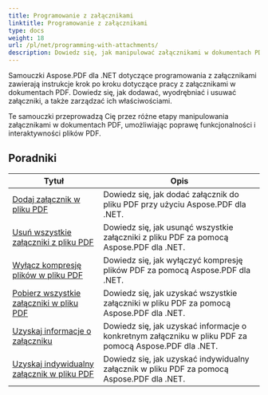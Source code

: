 ```yaml
---
title: Programowanie z załącznikami
linktitle: Programowanie z załącznikami
type: docs
weight: 18
url: /pl/net/programming-with-attachments/
description: Dowiedz się, jak manipulować załącznikami w dokumentach PDF, w tym dodawać, wyodrębniać i usuwać je, aby poprawić funkcjonalność plików PDF.
---
```

Samouczki Aspose.PDF dla .NET dotyczące programowania z załącznikami zawierają instrukcje krok po kroku dotyczące pracy z załącznikami w dokumentach PDF. Dowiedz się, jak dodawać, wyodrębniać i usuwać załączniki, a także zarządzać ich właściwościami.

Te samouczki przeprowadzą Cię przez różne etapy manipulowania załącznikami w dokumentach PDF, umożliwiając poprawę funkcjonalności i interaktywności plików PDF.

## Poradniki
| Tytuł | Opis |
| --- | --- | 
| [Dodaj załącznik w pliku PDF](./add-attachment/) | Dowiedz się, jak dodać załącznik do pliku PDF przy użyciu Aspose.PDF dla .NET.  |  
| [Usuń wszystkie załączniki z pliku PDF](./delete-all-attachments/) | Dowiedz się, jak usunąć wszystkie załączniki z pliku PDF za pomocą Aspose.PDF dla .NET.  |  
| [Wyłącz kompresję plików w pliku PDF](./disable-files-compression/) | Dowiedz się, jak wyłączyć kompresję plików PDF za pomocą Aspose.PDF dla .NET.  |  
| [Pobierz wszystkie załączniki w pliku PDF](./get-all-the-attachments/) | Dowiedz się, jak uzyskać wszystkie załączniki w pliku PDF za pomocą Aspose.PDF dla .NET.  |  
| [Uzyskaj informacje o załączniku](./get-attachment-info/) | Dowiedz się, jak uzyskać informacje o konkretnym załączniku w pliku PDF za pomocą Aspose.PDF dla .NET. |  
| [Uzyskaj indywidualny załącznik w pliku PDF](./get-individual-attachment/) | Dowiedz się, jak uzyskać indywidualny załącznik w pliku PDF za pomocą Aspose.PDF dla .NET.  |  